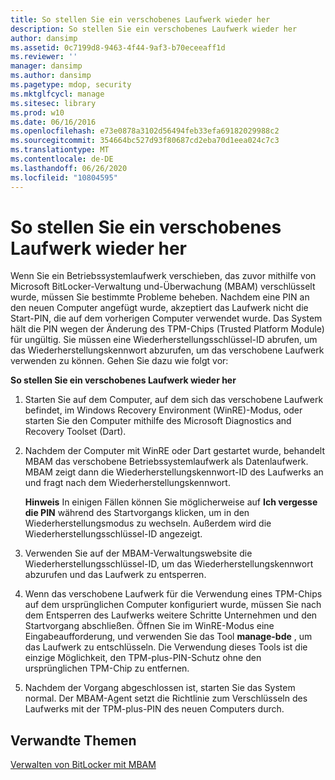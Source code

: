 ```yaml
---
title: So stellen Sie ein verschobenes Laufwerk wieder her
description: So stellen Sie ein verschobenes Laufwerk wieder her
author: dansimp
ms.assetid: 0c7199d8-9463-4f44-9af3-b70eceeaff1d
ms.reviewer: ''
manager: dansimp
ms.author: dansimp
ms.pagetype: mdop, security
ms.mktglfcycl: manage
ms.sitesec: library
ms.prod: w10
ms.date: 06/16/2016
ms.openlocfilehash: e73e0878a3102d56494feb33efa69182029988c2
ms.sourcegitcommit: 354664bc527d93f80687cd2eba70d1eea024c7c3
ms.translationtype: MT
ms.contentlocale: de-DE
ms.lasthandoff: 06/26/2020
ms.locfileid: "10804595"
---
```

# So stellen Sie ein verschobenes Laufwerk wieder her


Wenn Sie ein Betriebssystemlaufwerk verschieben, das zuvor mithilfe von Microsoft BitLocker-Verwaltung und-Überwachung (MBAM) verschlüsselt wurde, müssen Sie bestimmte Probleme beheben. Nachdem eine PIN an den neuen Computer angefügt wurde, akzeptiert das Laufwerk nicht die Start-PIN, die auf dem vorherigen Computer verwendet wurde. Das System hält die PIN wegen der Änderung des TPM-Chips (Trusted Platform Module) für ungültig. Sie müssen eine Wiederherstellungsschlüssel-ID abrufen, um das Wiederherstellungskennwort abzurufen, um das verschobene Laufwerk verwenden zu können. Gehen Sie dazu wie folgt vor:

**So stellen Sie ein verschobenes Laufwerk wieder her**

1.  Starten Sie auf dem Computer, auf dem sich das verschobene Laufwerk befindet, im Windows Recovery Environment (WinRE)-Modus, oder starten Sie den Computer mithilfe des Microsoft Diagnostics and Recovery Toolset (Dart).

2.  Nachdem der Computer mit WinRE oder Dart gestartet wurde, behandelt MBAM das verschobene Betriebssystemlaufwerk als Datenlaufwerk. MBAM zeigt dann die Wiederherstellungskennwort-ID des Laufwerks an und fragt nach dem Wiederherstellungskennwort.

    **Hinweis**  In einigen Fällen können Sie möglicherweise auf **Ich vergesse die PIN** während des Startvorgangs klicken, um in den Wiederherstellungsmodus zu wechseln. Außerdem wird die Wiederherstellungsschlüssel-ID angezeigt.

     

3.  Verwenden Sie auf der MBAM-Verwaltungswebsite die Wiederherstellungsschlüssel-ID, um das Wiederherstellungskennwort abzurufen und das Laufwerk zu entsperren.

4.  Wenn das verschobene Laufwerk für die Verwendung eines TPM-Chips auf dem ursprünglichen Computer konfiguriert wurde, müssen Sie nach dem Entsperren des Laufwerks weitere Schritte Unternehmen und den Startvorgang abschließen. Öffnen Sie im WinRE-Modus eine Eingabeaufforderung, und verwenden Sie das Tool **manage-bde** , um das Laufwerk zu entschlüsseln. Die Verwendung dieses Tools ist die einzige Möglichkeit, den TPM-plus-PIN-Schutz ohne den ursprünglichen TPM-Chip zu entfernen.

5.  Nachdem der Vorgang abgeschlossen ist, starten Sie das System normal. Der MBAM-Agent setzt die Richtlinie zum Verschlüsseln des Laufwerks mit der TPM-plus-PIN des neuen Computers durch.

## Verwandte Themen


[Verwalten von BitLocker mit MBAM](performing-bitlocker-management-with-mbam.md)

 

 






